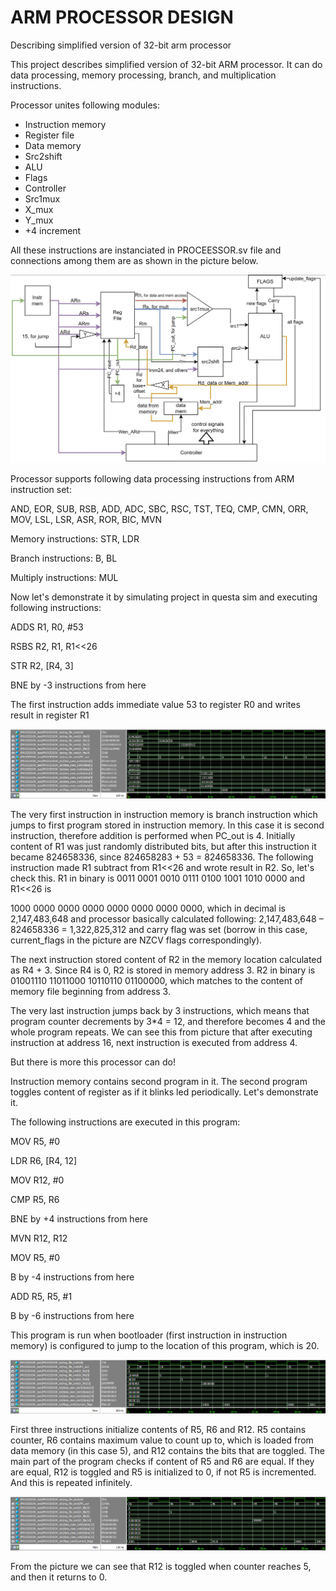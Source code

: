 # ARM PROCESSOR DESIGN
Describing simplified version of 32-bit arm processor

This project describes simplified version of 32-bit ARM processor. It can do data processing, memory processing, branch, and multiplication instructions.

Processor unites following modules:

- Instruction memory
- Register file
- Data memory
- Src2shift
- ALU
- Flags
- Controller
- Src1mux
- X\_mux
- Y\_mux
- +4 increment

All these instructions are instanciated in PROCEESSOR.sv file and connections among them are as shown in the picture below.

![](https://github.com/shbutkhuzi/arm_processor_design/blob/main/Screenshots/architecture.png?raw=true)

Processor supports following data processing instructions from ARM instruction set:

AND, EOR, SUB, RSB, ADD, ADC, SBC, RSC, TST, TEQ, CMP, CMN, ORR, MOV, LSL, LSR, ASR, ROR, BIC, MVN

Memory instructions: STR, LDR

Branch instructions: B, BL

Multiply instructions: MUL

Now let's demonstrate it by simulating project in questa sim and executing following instructions:

ADDS R1, R0, #53

RSBS R2, R1, R1\<\<26

STR R2, [R4, 3]

BNE by -3 instructions from here

The first instruction adds immediate value 53 to register R0 and writes result in register R1

![](https://github.com/shbutkhuzi/arm_processor_design/blob/main/Screenshots/first_program.png?raw=true)

The very first instruction in instruction memory is branch instruction which jumps to first program stored in instruction memory. In this case it is second instruction, therefore addition is performed when PC\_out is 4. Initially content of R1 was just randomly distributed bits, but after this instruction it became 824658336, since 824658283 + 53 = 824658336. The following instruction made R1 subtract from R1\<\<26 and wrote result in R2. So, let's check this. R1 in binary is 0011 0001 0010 0111 0100 1001 1010 0000 and R1\<\<26 is

1000 0000 0000 0000 0000 0000 0000 0000, which in decimal is 2,147,483,648 and processor basically calculated following: 2,147,483,648 – 824658336 = 1,322,825,312 and carry flag was set (borrow in this case, current\_flags in the picture are NZCV flags correspondingly).

The next instruction stored content of R2 in the memory location calculated as R4 + 3. Since R4 is 0, R2 is stored in memory address 3. R2 in binary is 01001110 11011000 10110110 01100000, which matches to the content of memory file beginning from address 3.

The very last instruction jumps back by 3 instructions, which means that program counter decrements by 3\*4 = 12, and therefore becomes 4 and the whole program repeats. We can see this from picture that after executing instruction at address 16, next instruction is executed from address 4.

But there is more this processor can do!

Instruction memory contains second program in it. The second program toggles content of register as if it blinks led periodically. Let's demonstrate it.

The following instructions are executed in this program:

MOV R5, #0

LDR R6, [R4, 12]

MOV R12, #0

CMP R5, R6

BNE by +4 instructions from here

MVN R12, R12

MOV R5, #0

B by -4 instructions from here

ADD R5, R5, #1

B by -6 instructions from here

This program is run when bootloader (first instruction in instruction memory) is configured to jump to the location of this program, which is 20.

![](https://github.com/shbutkhuzi/arm_processor_design/blob/main/Screenshots/second_program_shot1.png?raw=true)

First three instructions initialize contents of R5, R6 and R12. R5 contains counter, R6 contains maximum value to count up to, which is loaded from data memory (in this case 5), and R12 contains the bits that are toggled. The main part of the program checks if content of R5 and R6 are equal. If they are equal, R12 is toggled and R5 is initialized to 0, if not R5 is incremented. And this is repeated infinitely.

![](https://github.com/shbutkhuzi/arm_processor_design/blob/main/Screenshots/second_program_shot2.png?raw=true)

From the picture we can see that R12 is toggled when counter reaches 5, and then it returns to 0.
